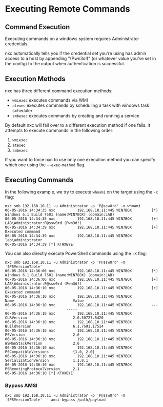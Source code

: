# Executing Remote Commands

## Command Execution

Executing commands on a windows system requires Administrator credentials.

nxc automatically tells you if the credential set you're using has admin access to a host by appending "(Pwn3d!)" (or whatever value you've set in the config) to the output when authentication is successful.

## Execution Methods

nxc has three different command execution methods:

* `wmiexec` executes commands via WMI
* `atexec` executes commands by scheduling a task with windows task scheduler
* `smbexec` executes commands by creating and running a service

By default nxc will fail over to a different execution method if one fails. It attempts to execute commands in the following order:

1. `wmiexec`
2. `atexec`
3. `smbexec`

If you want to force nxc to use only one execution method you can specify which one using the `--exec-method` flag.

## Executing Commands

In the following example, we try to execute `whoami` on the target using the `-x` flag:

```
nxc smb 192.168.10.11 -u Administrator -p 'P@ssw0rd' -x whoami
06-05-2016 14:34:35 nxc          192.168.10.11:445 WIN7BOX         [*] Windows 6.1 Build 7601 (name:WIN7BOX) (domain:LAB)
06-05-2016 14:34:35 nxc          192.168.10.11:445 WIN7BOX         [+] LAB\Administrator:P@ssw0rd (Pwn3d!)
06-05-2016 14:34:39 nxc          192.168.10.11:445 WIN7BOX         [+] Executed command 
06-05-2016 14:34:39 nxc          192.168.10.11:445 WIN7BOX         lab\administrator
06-05-2016 14:34:39 [*] KTHXBYE!
```

You can also directly execute PowerShell commands using the `-X` flag:

```
nxc smb 192.168.10.11 -u Administrator -p 'P@ssw0rd' -X '$PSVersionTable'
06-05-2016 14:36:06 nxc          192.168.10.11:445 WIN7BOX         [*] Windows 6.1 Build 7601 (name:WIN7BOX) (domain:LAB)
06-05-2016 14:36:06 nxc          192.168.10.11:445 WIN7BOX         [+] LAB\Administrator:P@ssw0rd (Pwn3d!)
06-05-2016 14:36:10 nxc          192.168.10.11:445 WIN7BOX         [+] Executed command 
06-05-2016 14:36:10 nxc          192.168.10.11:445 WIN7BOX         Name                           Value
06-05-2016 14:36:10 nxc          192.168.10.11:445 WIN7BOX         ----                           -----
06-05-2016 14:36:10 nxc          192.168.10.11:445 WIN7BOX         CLRVersion                     2.0.50727.5420
06-05-2016 14:36:10 nxc          192.168.10.11:445 WIN7BOX         BuildVersion                   6.1.7601.17514
06-05-2016 14:36:10 nxc          192.168.10.11:445 WIN7BOX         PSVersion                      2.0
06-05-2016 14:36:10 nxc          192.168.10.11:445 WIN7BOX         WSManStackVersion              2.0
06-05-2016 14:36:10 nxc          192.168.10.11:445 WIN7BOX         PSCompatibleVersions           {1.0, 2.0}
06-05-2016 14:36:10 nxc          192.168.10.11:445 WIN7BOX         SerializationVersion           1.1.0.1
06-05-2016 14:36:10 nxc          192.168.10.11:445 WIN7BOX         PSRemotingProtocolVersion      2.1
06-05-2016 14:36:10 [*] KTHXBYE!
```

### Bypass AMSI

```
nxc smb 192.168.10.11 -u Administrator -p 'P@ssw0rd' -X '$PSVersionTable'  --amsi-bypass /path/payload
```
